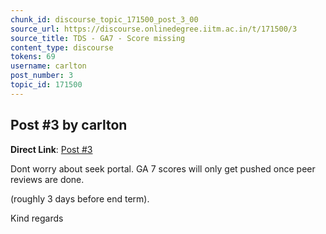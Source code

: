 ```yaml
---
chunk_id: discourse_topic_171500_post_3_00
source_url: https://discourse.onlinedegree.iitm.ac.in/t/171500/3
source_title: TDS - GA7 - Score missing
content_type: discourse
tokens: 69
username: carlton
post_number: 3
topic_id: 171500
---
```


## Post #3 by carlton

**Direct Link**: [Post #3](https://discourse.onlinedegree.iitm.ac.in/t/171500/3)

Dont worry about seek portal. GA 7 scores will only get pushed once peer reviews are done.

(roughly 3 days before end term).

Kind regards
